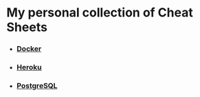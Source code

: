 # My personal collection of Cheat Sheets

* ### [Docker](docker.md)
* ### [Heroku](heroku.md)

* ### [PostgreSQL](postgresql.md)